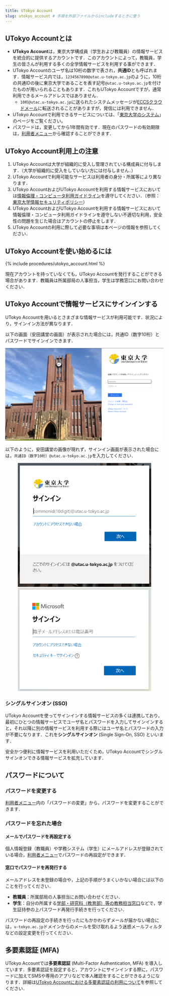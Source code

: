 ```yaml
---
title: UTokyo Account
slug: utokyo_account # 手順を外部ファイルからincludeするときに使う
---
```


## UTokyo Accountとは
- **UTokyo Account**は，東京大学構成員（学生および教職員）の情報サービスを統合的に提供するアカウントです．このアカウントによって，教職員，学生の皆さんが利用する多くの全学情報サービスを利用する事ができます．
- UTokyo Accountのユーザ名は10桁の数字で表され，**共通ID**とも呼ばれます．情報サービス内では，`1234567890@utac.u-tokyo.ac.jp`のように，10桁の共通IDの後に東京大学であることを表す記号`@utac.u-tokyo.ac.jp`を付けたものが用いられることもあります．これもUTokyo Accountですが，通常利用できるメールアドレスではありません．
  - `10桁@utac.u-tokyo.ac.jp`に送られたシステムメッセージが[ECCSクラウドメール](/eccs_cloud_email)に転送されることがありますが，発信には利用できません． 
- UTokyo Accountで利用できるサービスについては、「[東京大学のシステム](/systems)」のページをご覧ください。
- パスワードは，変更してから1年間有効です．現在のパスワードの有効期限は，[利用者メニュー](https://utacm.adm.u-tokyo.ac.jp/webmtn/LoginServlet)から確認することができます．

## UTokyo Account利用上の注意
1. UTokyo Accountは大学が組織的に受入し管理されている構成員に付与します．（大学が組織的に受入をしていない方には付与しません．）
1. UTokyo Accountで利用可能なサービスは利用者の身分・所属等により異なります．
1. UTokyo AccountおよびUTokyo Accountを利用する情報サービスにおいては[情報倫理・コンピュータ利用ガイドライン](https://www.u-tokyo.ac.jp/content/400156696.pdf)を遵守してください．（参照：[東京大学情報セキュリティポリシー](https://www.u-tokyo.ac.jp/gen03/public16_j.html)）
1. UTokyo AccountおよびUTokyo Accountを利用する情報サービスにおいて情報倫理・コンピュータ利用ガイドラインを遵守しない不適切な利用，安全性の問題を生じた場合はアカウントの停止をします．
1. UTokyo Accountの利用に際して必要な事項は本ページの情報を参照してください．

## UTokyo Accountを使い始めるには
{% include procedures/utokyo_account.html %}

現在アカウントを持っていなくても，UTokyo Accountを発行することができる場合があります．教職員は所属部局の人事担当，学生は学務窓口にお問い合わせください．

## UTokyo Accountで情報サービスにサインインする
UTokyo Accountを用いるとさまざまな情報サービスが利用可能です．状況により，サインイン方法が異なります．

以下の画面（安田講堂の画面）が表示された場合には，共通ID（数字10桁）とパスワードでサインインできます．

![](img/signin-yasuda.png)

以下のように，安田講堂の画像が現れず，サインイン画面が表示された場合には，`共通ID（数字10桁）@utac.u-tokyo.ac.jp`を入力してください．

<figure class="gallery">
  <img src="img/signin-utac-01.png">
  <img src="img/signin-utac-02.png">
</figure>
 
### シングルサインオン (SSO)
UTokyo Accountを使ってサインインする情報サービスの多くは連携しており，最初にひとつの情報サービスでユーザ名とパスワードを入力してサインインすると，それ以降に別の情報サービスを利用する際にはユーザ名とパスワードの入力が不要になります．これを**シングルサインオン** (Single Sign-On, SSO) といいます．

安全かつ便利に情報サービスを利用いただくため，UTokyo Accountでシングルサインオンできる情報サービスを拡充しています．

## パスワードについて
### パスワードを変更する
[利用者メニュー](https://utacm.adm.u-tokyo.ac.jp/webmtn/LoginServlet)内の「パスワードの変更」から，パスワードを変更することができます．

### パスワードを忘れた場合
#### メールでパスワードを再設定する
個人情報登録（教職員）や学務システム（学生）にメールアドレスが登録されている場合，[利用者メニュー](https://utacm.adm.u-tokyo.ac.jp/webmtn/LoginServlet)でパスワードの再設定ができます．

#### 窓口でパスワードを再発行する
メールアドレスを未登録の場合や，上記の手順がうまくいかない場合には以下のことを行ってください．
- **教職員**：所属部局の人事担当にお問い合わせください．
- **学生**：自分の所属する[学部・研究科（教育部）等の教務担当窓口](https://www.u-tokyo.ac.jp/ja/students/services/m01.html)などで，学生証持参の上パスワード再発行手続きを行ってください．

パスワードの再設定の手続きを行ったにもかかわらずメールが届かない場合には，`u-tokyo.ac.jp`ドメインからのメールを受け取れるよう迷惑メールフィルタなどの設定変更を行ってください．

## 多要素認証 (MFA)
UTokyo Accountでは**多要素認証** (Multi-Factor Authentication, MFA) を導入しています．多要素認証を設定すると，アカウントにサインインする際に，パスワードに加えてSMSや専用のアプリなどで本人確認をすることができるようになります．詳細は[UTokyo Accountにおける多要素認証の利用について](mfa/)を参照してください．